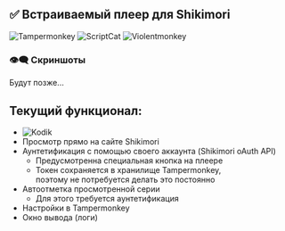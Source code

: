 ## ✅ Встраиваемый плеер для Shikimori
![Tampermonkey](https://img.shields.io/badge/Tampermonkey-✔-lightgreen?logo=tampermonkey) ![ScriptCat](https://img.shields.io/badge/ScriptCat-❓-grey?logo=scriptcat) ![Violentmonkey](https://img.shields.io/badge/Violentmonkey-❓-grey?logo=violentmonkey)

### 👁️‍🗨️ Скриншоты
Будут позже...

## Текущий функционал:
- ![Kodik](https://img.shields.io/badge/Плеер-Kodik-orange)
- Просмотр прямо на сайте Shikimori
- Аунтетификация с помощью своего аккаунта (Shikimori oAuth API)
  - Предусмотренна специальная кнопка на плеере
  - Токен сохраняется в хранилище Tampermonkey,</br>
    поэтому не потребуется делать это постоянно
- Автоотметка просмотренной серии
  - Для этого требуется аунтетификация
- Настройки в Tampermonkey
- Окно вывода (логи)
